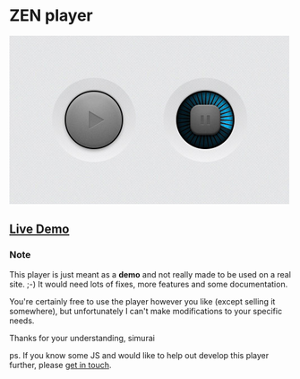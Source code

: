 # ZEN player

![Screenshot](screenshot.jpg)

## [Live Demo](http://simurai.github.io/ZEN-Player)

### Note

This player is just meant as a __demo__ and not really made to be used on a real site. ;-)
It would need lots of fixes, more features and some documentation.

You're certainly free to use the player however you like (except selling it somewhere), but unfortunately I can't make modifications to your specific needs.

Thanks for your understanding, simurai

ps. If you know some JS and would like to help out develop this player further, please [get in touch](http://simurai.com/contact).

